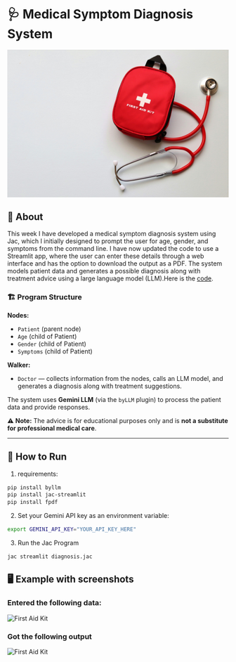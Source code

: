 # 🩺 Medical Symptom Diagnosis System

![First Aid Kit](https://github.com/MithamoMorgan/Building-Generative-AI-Applications/blob/main/Week1_Project/first_aid_kit.jpg)

## 📖 About

This week I have developed a medical symptom diagnosis system using Jac, which I initially designed to prompt the user for age, gender, and symptoms from the command line. I have now updated the code to use a Streamlit app, where the user can enter these details through a web interface and has the option to download the output as a PDF. The system models patient data and generates a possible diagnosis along with treatment advice using a large language model (LLM).Here is the [code](https://github.com/MithamoMorgan/Building-Generative-AI-Applications/blob/main/Week1_Project/diagnosis.jac).


### 🏗 Program Structure

**Nodes:**

- `Patient` (parent node)  
- `Age` (child of Patient)  
- `Gender` (child of Patient)  
- `Symptoms` (child of Patient)  

**Walker:**

- `Doctor` — collects information from the nodes, calls an LLM model, and generates a diagnosis along with treatment suggestions.

The system uses **Gemini LLM** (via the `byLLM` plugin) to process the patient data and provide responses.

 ⚠️ **Note:** The advice is for educational purposes only and is **not a substitute for professional medical care**.

---

## 🚀 How to Run

1. requirements:

```bash
pip install byllm
pip install jac-streamlit
pip install fpdf
```

2. Set your Gemini API key as an environment variable:

```bash
export GEMINI_API_KEY="YOUR_API_KEY_HERE"
```

3. Run the Jac Program

```bash
jac streamlit diagnosis.jac
```
## 🖥 Example with screenshots

### Entered the following data:
![First Aid Kit](github.com/MithamoMorgan/Building-Generative-AI-Applications/blob/main/Week1_Project/patient_data.jpg)

### Got the following output
![First Aid Kit](https://github.com/MithamoMorgan/Building-Generative-AI-Applications/blob/main/Week1_Project/results.jp)




